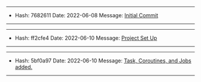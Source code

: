 ----
* Hash: 7682611 Date: 2022-06-08  Message: [Initial Commit](https://github.com/JamesLaFritz/GraphViewBehaviorTree/76826115895c15c0a067cf22d84963cce865ef6a)
----
----
*  Hash: ff2cfe4 Date: 2022-06-10  Message: [Project Set Up](https://github.com/JamesLaFritz/GraphViewBehaviorTree/ff2cfe437075d7789ff8fec9a3607be33ff9fab3)
----
----
*  Hash: 5bf0a97 Date: 2022-06-10  Message: [Task, Coroutines, and Jobs added.](https://github.com/JamesLaFritz/GraphViewBehaviorTree/5bf0a971abd8820d31db78d7789345fbeea6a173)
----
